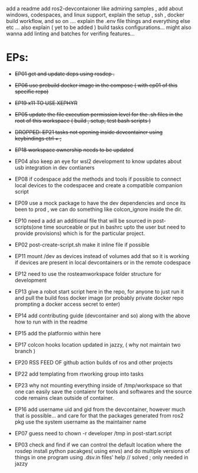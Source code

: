 add a readme
add ros2-devcontaioner like admiring samples ,
add about windows, codespaces, and linux support, 
explain the setup , ssh , docker build workflow, and so on .... 
explain the .env file things and everything else etc ...
also explain ( yet to be added ) build tasks configurations... 
might also wanna add linting and batches for verifing features...


# EPs:

- ~~EP01 get and update deps using rosdep .~~
- ~~EP06 use prebuild docker image in the compose ( with ep01 of this specific repo)~~ 
- ~~EP19 x11 TO USE XEPHYR~~
- ~~EP05 update the file execution permission level for the .sh files in the root of this workspace ( build , setup, test bash scripts )~~
- ~~DROPPED: EP21 tasks not opening inside devcontainer using keybindings ctrl + ;~~
- ~~EP18 workspace ownership needs to be updated~~
- EP04 also keep an eye for wsl2 development to know updates about usb integration in dev contianers
- EP08 if codespace add the methods and tools if possible to connect local devices to the codespacee and create a compatible companion script 
- EP09 use a mock package to have the dev dependencies and once its been to prod , we can do something like colcon_ignore inside the dir.
- EP10 need a add an additional file that will be sourced in post-scripts(one time sourceable or put in bashrc upto the user but need to provide provisions) which is for the particular project.
- EP02 post-create-script.sh make it inline file if possible 
- EP11 mount /dev as devices instead of volumes add that so it is working if devices are present in local devcontainers or in the remote codespace
- EP12 need to use the rosteamworkspace folder structure for development
- EP13 give a robot start script here in the repo, for anyone to just run it and pull the build foss docker image (or probably private docker repo prompting a docker access secret to enter) 
- EP14 add contributing guide (devcontainer and so) along with the above how to run with in the readme 
- EP15 add the platformio within here 
- EP17 colcon hooks location updated in jazzy, ( why not maintain two branch )
- EP20 RSS FEED OF github action builds of ros and other projects
- EP22 add templating from rtworking group into tasks
- EP23 why not mounting everything inside of /tmp/workspace so that one can easily save the contaienr for tools and softwares and the source code remains clean outside of container.



- EP16 add username uid and gid from the devcontainer, however much that is possible... and care for that the packages generated from ros2 pkg use the system username as the maintainer name
- EP07 guess need to chown -r developer /tmp in post-start.script





- EP03 check and find if we can control the default location where the rosdep install python pacakges( using envs) and do multiple versions of things in one program using .dsv.in files' help // solved ; only needed in jazzy 